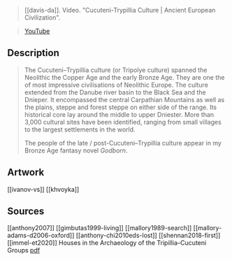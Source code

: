 > [[davis-da]]. Video. "Cucuteni-Trypillia Culture | Ancient European Civilization". 

> [YouTube](https://youtu.be/Bk2Qbf1YQbI)

## Description
> The Cucuteni–Trypillia culture (or Tripolye culture) spanned the Neolithic the Copper Age and the early Bronze Age. They are one the of most impressive civilisations of Neolithic Europe. The culture extended from the Danube river basin to the Black Sea and the Dnieper. It encompassed the central Carpathian Mountains as well as the plains, steppe and forest steppe on either side of the range. Its historical core lay around the middle to upper Dniester. More than 3,000 cultural sites have been identified, ranging from small villages to the largest settlements in the world. 
> 
> The people of the late / post-Cucuteni–Trypillia culture appear in my Bronze Age fantasy novel *Godborn*.

## Artwork
[[ivanov-vs]]
[[khvoyka]]

## Sources
[[anthony2007]]
[[gimbutas1999-living]]
[[mallory1989-search]]
[[mallory-adams-d2006-oxford]]
[[anthony-chi2010eds-lost]]
[[shennan2018-first]]
[[immel-et2020]]
Houses in the Archaeology of the Tripillia–Cucuteni Groups [pdf](https://www.youtube.com/redirect?event=video_description&redir_token=QUFFLUhqbE5MMXF2Zmk3OUdOcElGZ2lVd01yWUFHUUNrUXxBQ3Jtc0tscXdzb3JYN2xsSUJsTVF5cHNsYzVGZnpmQWxOdC1OUFh1Y0pHNXBkNFJyRU41MFMwa1ZMb3Bla2NtU2toUFpNcFFrSjA0aVNxX1B1NndiSUZFTEhFaHhtRGs5dTItRTJ1U01xdHM2U1ZlLU9xSXBSSQ&q=https%3A%2F%2Fcore.ac.uk%2Fdownload%2Fpdf%2F322373084.pdf)